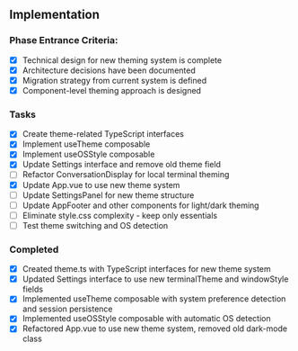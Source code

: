 ## Implementation

### Phase Entrance Criteria:
- [x] Technical design for new theming system is complete
- [x] Architecture decisions have been documented
- [x] Migration strategy from current system is defined
- [x] Component-level theming approach is designed

### Tasks
- [x] Create theme-related TypeScript interfaces
- [x] Implement useTheme composable
- [x] Implement useOSStyle composable
- [x] Update Settings interface and remove old theme field
- [ ] Refactor ConversationDisplay for local terminal theming
- [x] Update App.vue to use new theme system
- [ ] Update SettingsPanel for new theme structure
- [ ] Update AppFooter and other components for light/dark theming
- [ ] Eliminate style.css complexity - keep only essentials
- [ ] Test theme switching and OS detection

### Completed
- [x] Created theme.ts with TypeScript interfaces for new theme system
- [x] Updated Settings interface to use new terminalTheme and windowStyle fields
- [x] Implemented useTheme composable with system preference detection and session persistence
- [x] Implemented useOSStyle composable with automatic OS detection
- [x] Refactored App.vue to use new theme system, removed old dark-mode class
